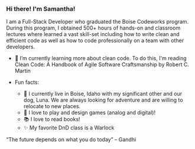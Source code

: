### Hi there! I'm Samantha!
I am a Full-Stack Developer who graduated the Boise Codeworks program. During this program, I obtained 500+ hours of hands-on and classroom lectures where learned a vast skill-set including how to write clean and efficient code as well as how to code professionally on a team with other developers. 

- 🌱 I’m currently learning more about clean code. To do this, I'm reading Clean Code: A Handbook of Agile Software Craftsmanship by Robert C. Martin

- Fun facts: 
    - 🌛 I currently live in Boise, Idaho with my significant other and our dog, Luna. We are always looking for adventure and are willing to relocate to new places.
    - 🎲 I love to play and design games (analog and digital)! 
    - 📚 I love to read books!
    - ✨ My favorite DnD class is a Warlock

“The future depends on what you do today” – Gandhi

<!--
**SamanthaBullington/SamanthaBullington** is a ✨ _special_ ✨ repository because its `README.md` (this file) appears on your GitHub profile.

Here are some ideas to get you started:

- 🔭 I’m currently working on ...
- 🌱 I’m currently learning ...
- 👯 I’m looking to collaborate on ...
- 🤔 I’m looking for help with ...
- 💬 Ask me about ...
- 📫 How to reach me: ...
- 😄 Pronouns: ...
- ⚡ Fun fact: I love to play games (analog and digital)! 
-->
